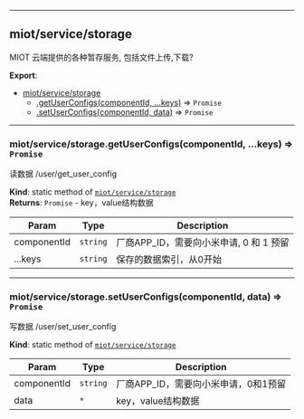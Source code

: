 <a name="module_miot/service/storage"></a>

---

## miot/service/storage
MIOT 云端提供的各种暂存服务, 包括文件上传,下载?

**Export**:   

* [miot/service/storage](#module_miot/service/storage)
    * [.getUserConfigs(componentId, ...keys)](#module_miot/service/storage.getUserConfigs) ⇒ <code>Promise</code>
    * [.setUserConfigs(componentId, data)](#module_miot/service/storage.setUserConfigs) ⇒ <code>Promise</code>

<a name="module_miot/service/storage.getUserConfigs"></a>

---

### miot/service/storage.getUserConfigs(componentId, ...keys) ⇒ <code>Promise</code>
读数据 /user/get_user_config

**Kind**: static method of [<code>miot/service/storage</code>](#module_miot/service/storage)  
**Returns**: <code>Promise</code> - key，value结构数据  

| Param | Type | Description |
| --- | --- | --- |
| componentId | <code>string</code> | 厂商APP_ID，需要向小米申请, 0 和 1 预留 |
| ...keys | <code>string</code> | 保存的数据索引，从0开始 |

<a name="module_miot/service/storage.setUserConfigs"></a>

---

### miot/service/storage.setUserConfigs(componentId, data) ⇒ <code>Promise</code>
写数据 /user/set_user_config

**Kind**: static method of [<code>miot/service/storage</code>](#module_miot/service/storage)  

| Param | Type | Description |
| --- | --- | --- |
| componentId | <code>string</code> | 厂商APP_ID，需要向小米申请，0和1预留 |
| data | <code>\*</code> | key，value结构数据 |

